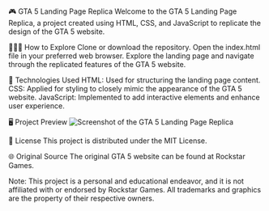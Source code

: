 🎮 GTA 5 Landing Page Replica
Welcome to the GTA 5 Landing Page Replica, a project created using HTML, CSS, and JavaScript to replicate the design of the GTA 5 website.

👨🏻‍💻 How to Explore
Clone or download the repository.
Open the index.html file in your preferred web browser.
Explore the landing page and navigate through the replicated features of the GTA 5 website.

🚀 Technologies Used
HTML: Used for structuring the landing page content.
CSS: Applied for styling to closely mimic the appearance of the GTA 5 website.
JavaScript: Implemented to add interactive elements and enhance user experience.

🖥️ Project Preview
![Screenshot of the GTA 5 Landing Page Replica](./images/screenshot.png)

📜 License
This project is distributed under the MIT License.

🌐 Original Source
The original GTA 5 website can be found at Rockstar Games.

Note: This project is a personal and educational endeavor, and it is not affiliated with or endorsed by Rockstar Games. All trademarks and graphics are the property of their respective owners.
